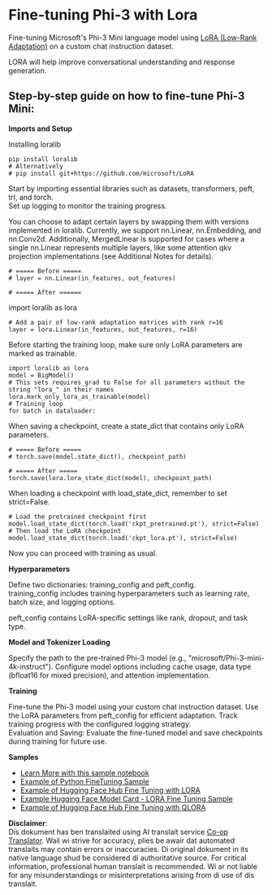 <!--
CO_OP_TRANSLATOR_METADATA:
{
  "original_hash": "50b6a55a0831b417835087d8b57759fe",
  "translation_date": "2025-05-07T13:30:56+00:00",
  "source_file": "md/03.FineTuning/FineTuning_Lora.md",
  "language_code": "mo"
}
-->
# **Fine-tuning Phi-3 with Lora**

Fine-tuning Microsoft's Phi-3 Mini language model using [LoRA (Low-Rank Adaptation)](https://github.com/microsoft/LoRA?WT.mc_id=aiml-138114-kinfeylo) on a custom chat instruction dataset.

LORA will help improve conversational understanding and response generation.

## Step-by-step guide on how to fine-tune Phi-3 Mini:

**Imports and Setup**

Installing loralib

```
pip install loralib
# Alternatively
# pip install git+https://github.com/microsoft/LoRA

```

Start by importing essential libraries such as datasets, transformers, peft, trl, and torch.  
Set up logging to monitor the training progress.

You can choose to adapt certain layers by swapping them with versions implemented in loralib. Currently, we support nn.Linear, nn.Embedding, and nn.Conv2d. Additionally, MergedLinear is supported for cases where a single nn.Linear represents multiple layers, like some attention qkv projection implementations (see Additional Notes for details).

```
# ===== Before =====
# layer = nn.Linear(in_features, out_features)
```

```
# ===== After ======
```

import loralib as lora

```
# Add a pair of low-rank adaptation matrices with rank r=16
layer = lora.Linear(in_features, out_features, r=16)
```

Before starting the training loop, make sure only LoRA parameters are marked as trainable.

```
import loralib as lora
model = BigModel()
# This sets requires_grad to False for all parameters without the string "lora_" in their names
lora.mark_only_lora_as_trainable(model)
# Training loop
for batch in dataloader:
```

When saving a checkpoint, create a state_dict that contains only LoRA parameters.

```
# ===== Before =====
# torch.save(model.state_dict(), checkpoint_path)
```  
```
# ===== After =====
torch.save(lora.lora_state_dict(model), checkpoint_path)
```

When loading a checkpoint with load_state_dict, remember to set strict=False.

```
# Load the pretrained checkpoint first
model.load_state_dict(torch.load('ckpt_pretrained.pt'), strict=False)
# Then load the LoRA checkpoint
model.load_state_dict(torch.load('ckpt_lora.pt'), strict=False)
```

Now you can proceed with training as usual.

**Hyperparameters**

Define two dictionaries: training_config and peft_config.  
training_config includes training hyperparameters such as learning rate, batch size, and logging options.

peft_config contains LoRA-specific settings like rank, dropout, and task type.

**Model and Tokenizer Loading**

Specify the path to the pre-trained Phi-3 model (e.g., "microsoft/Phi-3-mini-4k-instruct"). Configure model options including cache usage, data type (bfloat16 for mixed precision), and attention implementation.

**Training**

Fine-tune the Phi-3 model using your custom chat instruction dataset. Use the LoRA parameters from peft_config for efficient adaptation. Track training progress with the configured logging strategy.  
Evaluation and Saving: Evaluate the fine-tuned model and save checkpoints during training for future use.

**Samples**  
- [Learn More with this sample notebook](../../../../code/03.Finetuning/Phi_3_Inference_Finetuning.ipynb)  
- [Example of Python FineTuning Sample](../../../../code/03.Finetuning/FineTrainingScript.py)  
- [Example of Hugging Face Hub Fine Tuning with LORA](../../../../code/03.Finetuning/Phi-3-finetune-lora-python.ipynb)  
- [Example Hugging Face Model Card - LORA Fine Tuning Sample](https://huggingface.co/microsoft/Phi-3-mini-4k-instruct/blob/main/sample_finetune.py)  
- [Example of Hugging Face Hub Fine Tuning with QLORA](../../../../code/03.Finetuning/Phi-3-finetune-qlora-python.ipynb)

**Disclaimer**:  
Dis dokument has ben translaited using AI translait service [Co-op Translator](https://github.com/Azure/co-op-translator). Wail wi strive for accuracy, plies be awair dat automated translaits may contain errors or inaccuracies. Di original dokument in its native language shud be considered di authoritative source. For critical information, professional human translait is recommended. Wi ar not liable for any misunderstandings or misinterpretations arising from di use of dis translait.
